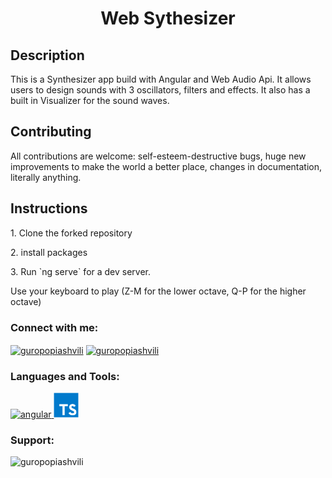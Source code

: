 <h1 align="center">Web Sythesizer</h1>
<h2>Description</h2>
<p>This is a Synthesizer app build with Angular and Web Audio Api. It allows users to design sounds with 3 oscillators, filters and effects. It also has a built in Visualizer for the sound waves.</p>
<h2>Contributing</h2>
<p>All contributions are welcome: self-esteem-destructive bugs, huge new improvements to make the world a better place, changes in documentation, literally anything.</p>
<h2>Instructions</h2>
<p>1. Clone the forked repository</p>
<p>2. install packages</p>
<p>3. Run `ng serve` for a dev server.</p>

<p>Use your keyboard to play (Z-M for the lower octave, Q-P for the higher octave)</p>

<h3 align="left">Connect with me:</h3>
<p align="left">
<a href="https://fb.com/guropopiashvili" target="blank"><img align="center" src="https://raw.githubusercontent.com/rahuldkjain/github-profile-readme-generator/master/src/images/icons/Social/facebook.svg" alt="guropopiashvili" height="30" width="40" /></a>
<a href="https://instagram.com/guropopiashvili" target="blank"><img align="center" src="https://raw.githubusercontent.com/rahuldkjain/github-profile-readme-generator/master/src/images/icons/Social/instagram.svg" alt="guropopiashvili" height="30" width="40" /></a>
</p>

<h3 align="left">Languages and Tools:</h3>
<p align="left"> <a href="https://angular.io" target="_blank" rel="noreferrer"> <img src="https://angular.io/assets/images/logos/angular/angular.svg" alt="angular" width="40" height="40"/> </a> <a href="https://www.typescriptlang.org/" target="_blank" rel="noreferrer"> <img src="https://raw.githubusercontent.com/devicons/devicon/master/icons/typescript/typescript-original.svg" alt="typescript" width="40" height="40"/> </a> </p>

<h3 align="left">Support:</h3>
<p><a href="https://ko-fi.com/guropopiashvili"> <img align="left" src="https://cdn.ko-fi.com/cdn/kofi3.png?v=3" height="50" width="210" alt="guropopiashvili" /></a></p><br><br>
